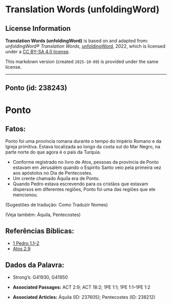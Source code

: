 # Translation Words (unfoldingWord)

## License Information

**Translation Words (unfoldingWord)** is based on and adapted from: _unfoldingWord® Translation Words_, [unfoldingWord](https://unfoldingword.org/utw), 2022, which is licensed under a [CC BY-SA 4.0 license](https://creativecommons.org/licenses/by-sa/4.0/legalcode.en).

This markdown version (created `2025-10-09`) is provided under the same license.



--------------------------------

## Ponto (id: 238243)

Ponto
=====

Fatos:
------

Ponto foi uma província romana durante o tempo do Império Romano e da Igreja primitiva. Estava localizada ao longo da costa sul do Mar Negro, na parte norte do que agora é o país da Turquia.

* Conforme registrado no livro de Atos, pessoas da província de Ponto estavam em Jerusalém quando o Espírito Santo veio pela primeira vez aos apóstolos no Dia de Pentecostes.
* Um crente chamado Áquila era de Ponto.
* Quando Pedro estava escrevendo para os cristãos que estavam dispersos em diferentes regiões, Ponto foi uma das regiões que ele mencionou.

(Sugestões de tradução: Como Traduzir Nomes)

(Veja também: Áquila, Pentecostes)

Referências Bíblicas:
---------------------

* [1 Pedro 1\.1–2](https://ref.ly/1Pet1:1-1Pet1:2)
* [Atos 2\.9](https://ref.ly/Acts2:9)

Dados da Palavra:
-----------------

* Strong’s: G41930, G41950

* **Associated Passages:** ACT 2:9; ACT 18:2; 1PE 1:1; 1PE 1:1–1PE 1:2
* **Associated Articles:** Áquila (ID: 237605); Pentecostes (ID: 238212)

